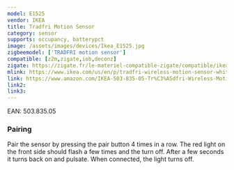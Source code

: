 ```yaml
---
model: E1525
vendor: IKEA
title: Tradfri Motion Sensor
category: sensor
supports: occupancy, batterypct
image: /assets/images/devices/Ikea_E1525.jpg
zigbeemodel: ['TRADFRI motion sensor']
compatible: [z2m,zigate,iob,deconz]
zigate: https://zigate.fr/le-materiel-compatible-zigate/compatible/ikeatradfridtecteurdemouvement
mlink: https://www.ikea.com/us/en/p/tradfri-wireless-motion-sensor-white-50383505/
link: https://www.amazon.com/IKEA-503-835-05-Tr%C3%A5dfri-Wireless-Motion/dp/B07KM1Z11T
link2: 
link3: 
---
```

EAN: 503.835.05

### Pairing
Pair the sensor by pressing the pair button 4 times in a row.
The red light on the front side should flash a few times and the turn off.
After a few seconds it turns back on and pulsate. When connected, the light turns off. 

